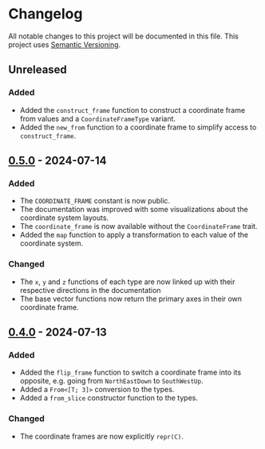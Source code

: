 # Changelog

All notable changes to this project will be documented in this file.
This project uses [Semantic Versioning](https://semver.org/spec/v2.0.0.html).

## Unreleased

### Added

- Added the `construct_frame` function to construct a coordinate frame from values and a `CoordinateFrameType` variant.
- Added the `new_from` function to a coordinate frame to simplify access to `construct_frame`.

## [0.5.0] - 2024-07-14

[0.5.0]: https://github.com/sunsided/coordinate-frame/releases/tag/v0.5.0

### Added

- The `COORDINATE_FRAME` constant is now public.
- The documentation was improved with some visualizations about the coordinate system layouts.
- The `coordinate_frame` is now available without the `CoordinateFrame` trait.
- Added the `map` function to apply a transformation to each value of the coordinate system.

### Changed

- The `x`, `y` and `z` functions of each type are now linked up with their respective directions
  in the documentation
- The base vector functions now return the primary axes in their own coordinate frame.

## [0.4.0] - 2024-07-13

[0.4.0]: https://github.com/sunsided/coordinate-frame/releases/tag/v0.4.0

### Added

- Added the `flip_frame` function to switch a coordinate frame into its opposite, e.g. going
  from `NorthEastDown` to `SouthWestUp`.
- Added a `From<[T; 3]>` conversion to the types.
- Added a `from_slice` constructor function to the types.

### Changed

- The coordinate frames are now explicitly `repr(C)`.
